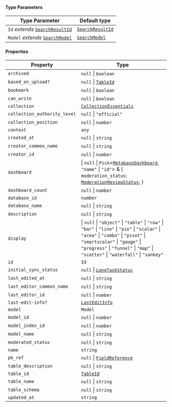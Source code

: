 #### Type Parameters

| Type Parameter                                       | Default type                          |
| ---------------------------------------------------- | ------------------------------------- |
| `Id` *extends* [`SearchResultId`](SearchResultId.md) | [`SearchResultId`](SearchResultId.md) |
| `Model` *extends* [`SearchModel`](SearchModel.md)    | [`SearchModel`](SearchModel.md)       |

#### Properties

| Property                                                             | Type                                                                                                                                                                                                                                                         |
| -------------------------------------------------------------------- | ------------------------------------------------------------------------------------------------------------------------------------------------------------------------------------------------------------------------------------------------------------ |
| <a id="archived"></a> `archived`                                     | `null` \| `boolean`                                                                                                                                                                                                                                          |
| <a id="based_on_upload"></a> `based_on_upload?`                      | `null` \| [`TableId`](TableId.md)                                                                                                                                                                                                                            |
| <a id="bookmark"></a> `bookmark`                                     | `null` \| `boolean`                                                                                                                                                                                                                                          |
| <a id="can_write"></a> `can_write`                                   | `null` \| `boolean`                                                                                                                                                                                                                                          |
| <a id="collection"></a> `collection`                                 | [`CollectionEssentials`](CollectionEssentials.md)                                                                                                                                                                                                            |
| <a id="collection_authority_level"></a> `collection_authority_level` | `null` \| `"official"`                                                                                                                                                                                                                                       |
| <a id="collection_position"></a> `collection_position`               | `null` \| `number`                                                                                                                                                                                                                                           |
| <a id="context"></a> `context`                                       | `any`                                                                                                                                                                                                                                                        |
| <a id="created_at"></a> `created_at`                                 | `null` \| `string`                                                                                                                                                                                                                                           |
| <a id="creator_common_name"></a> `creator_common_name`               | `null` \| `string`                                                                                                                                                                                                                                           |
| <a id="creator_id"></a> `creator_id`                                 | `null` \| `number`                                                                                                                                                                                                                                           |
| <a id="dashboard"></a> `dashboard`                                   | \| `null` \| `Pick`<[`MetabaseDashboard`](../MetabaseDashboard.md), `"name"` \| `"id"`> & { `moderation_status`: [`ModerationReviewStatus`](ModerationReviewStatus.md); }                                                                                    |
| <a id="dashboard_count"></a> `dashboard_count`                       | `null` \| `number`                                                                                                                                                                                                                                           |
| <a id="database_id"></a> `database_id`                               | `number`                                                                                                                                                                                                                                                     |
| <a id="database_name"></a> `database_name`                           | `null` \| `string`                                                                                                                                                                                                                                           |
| <a id="description"></a> `description`                               | `null` \| `string`                                                                                                                                                                                                                                           |
| <a id="display"></a> `display`                                       | \| `null` \| `"object"` \| `"table"` \| `"row"` \| `"bar"` \| `"line"` \| `"pie"` \| `"scalar"` \| `"area"` \| `"combo"` \| `"pivot"` \| `"smartscalar"` \| `"gauge"` \| `"progress"` \| `"funnel"` \| `"map"` \| `"scatter"` \| `"waterfall"` \| `"sankey"` |
| <a id="id-1"></a> `id`                                               | `Id`                                                                                                                                                                                                                                                         |
| <a id="initial_sync_status"></a> `initial_sync_status`               | `null` \| [`LongTaskStatus`](LongTaskStatus.md)                                                                                                                                                                                                              |
| <a id="last_edited_at"></a> `last_edited_at`                         | `null` \| `string`                                                                                                                                                                                                                                           |
| <a id="last_editor_common_name"></a> `last_editor_common_name`       | `null` \| `string`                                                                                                                                                                                                                                           |
| <a id="last_editor_id"></a> `last_editor_id`                         | `null` \| `number`                                                                                                                                                                                                                                           |
| <a id="last-edit-info"></a> `last-edit-info?`                        | [`LastEditInfo`](LastEditInfo.md)                                                                                                                                                                                                                            |
| <a id="model-1"></a> `model`                                         | `Model`                                                                                                                                                                                                                                                      |
| <a id="model_id"></a> `model_id`                                     | `null` \| `number`                                                                                                                                                                                                                                           |
| <a id="model_index_id"></a> `model_index_id`                         | `null` \| `number`                                                                                                                                                                                                                                           |
| <a id="model_name"></a> `model_name`                                 | `null` \| `string`                                                                                                                                                                                                                                           |
| <a id="moderated_status"></a> `moderated_status`                     | `null` \| `string`                                                                                                                                                                                                                                           |
| <a id="name"></a> `name`                                             | `string`                                                                                                                                                                                                                                                     |
| <a id="pk_ref"></a> `pk_ref`                                         | `null` \| [`FieldReference`](FieldReference.md)                                                                                                                                                                                                              |
| <a id="table_description"></a> `table_description`                   | `null` \| `string`                                                                                                                                                                                                                                           |
| <a id="table_id"></a> `table_id`                                     | [`TableId`](TableId.md)                                                                                                                                                                                                                                      |
| <a id="table_name"></a> `table_name`                                 | `null` \| `string`                                                                                                                                                                                                                                           |
| <a id="table_schema"></a> `table_schema`                             | `null` \| `string`                                                                                                                                                                                                                                           |
| <a id="updated_at"></a> `updated_at`                                 | `string`                                                                                                                                                                                                                                                     |
